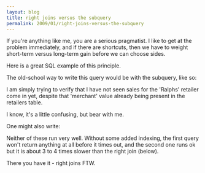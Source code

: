```yaml
---
layout: blog
title: right joins versus the subquery
permalink: 2009/01/right-joins-versus-the-subquery
---
```


<p>If you&#039;re anything like me, you are a serious pragmatist. I like to get at the problem immediately, and if there are shortcuts, then we have to weight short-term versus long-term gain before we can choose sides.</p>
<p>Here is a great SQL example of this principle.</p>
<p>The old-school way to write this query would be with the subquery, like so:</p>

<script src="https://gist.github.com/860884.js?file=right_join_sample1.sql"></script>


<p>I am simply trying to verify that I have not seen sales for the &#039;Ralphs&#039; retailer come in yet, despite that &#039;merchant&#039; value already being present in the retailers table.</p>
<p>I know, it&#039;s a little confusing, but bear with me.</p>
<p>One might also write:</p>

<script src="https://gist.github.com/860890.js?file=right_join_sample2.sql"></script>


<p>Neither of these run very well. Without some added indexing, the first query won&#039;t return anything at all before it times out, and the second one runs ok but it is about 3 to 4 times slower than the right join (below).</p>

<script src="https://gist.github.com/860896.js?file=right_join_sample3.sql"></script>

<p>There you have it - right joins FTW.</p>
